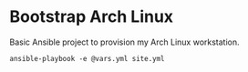 # Bootstrap Arch Linux

Basic Ansible project to provision my Arch Linux workstation.

`ansible-playbook -e @vars.yml site.yml`
